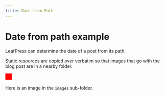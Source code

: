 ```yaml
---
title: Date from Path
---
```

#  Date from path example

LeafPress can determine the date of a post from its path.  

Static resources are copied over verbatim so that images that go with the blog post are in a nearby folder.

![image](images/image.png)

Here is an image in the `images` sub-folder.

